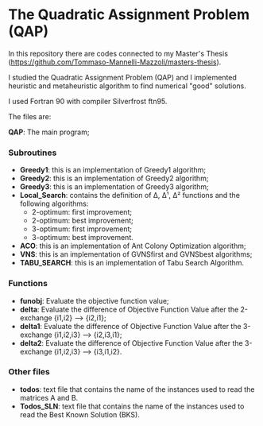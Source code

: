 # The Quadratic Assignment Problem (QAP)

In this repository there are codes connected to my Master's Thesis (https://github.com/Tommaso-Mannelli-Mazzoli/masters-thesis).

I studied the Quadratic Assignment Problem (QAP) and I implemented heuristic and metaheuristic algorithm to find numerical "good" solutions.

I used Fortran 90 with compiler  Silverfrost ftn95.


The files are:

 **QAP**: The main program;
### Subroutines

* **Greedy1**: this is an implementation of Greedy1 algorithm;
* **Greedy2**: this is an implementation of Greedy2 algorithm;
* **Greedy3**: this is an implementation of Greedy3 algorithm;
* **Local_Search**: contains the definition of Δ, Δ¹, Δ²  functions and the following algorithms:
  - 2-optimum: first improvement;
  - 2-optimum: best improvement;
  - 3-optimum: first improvement;
  - 3-optimum: best improvement.
* **ACO**: this is an implementation of Ant Colony Optimization algorithm;
* **VNS**: this is an implementation of GVNSfirst and GVNSbest algorithms;
* **TABU_SEARCH**: this is an implementation of Tabu Search Algorithm.

### Functions
* **funobj**: Evaluate the objective function value;
* **delta**: Evaluate the difference of Objective Function Value after the 2-exchange {i1,i2} --> {i2,i1};
* **delta1**: Evaluate the difference of Objective Function Value after the 3-exchange {i1,i2,i3} --> {i2,i3,i1};
* **delta2**: Evaluate the difference of Objective Function Value after the 3-exchange {i1,i2,i3} --> {i3,i1,i2}.
### Other files
* **todos**: text file that contains the name of the instances used to read the matrices A and B.
* **Todos_SLN**: text file that contains the name of the instances used to read the Best Known Solution (BKS).

